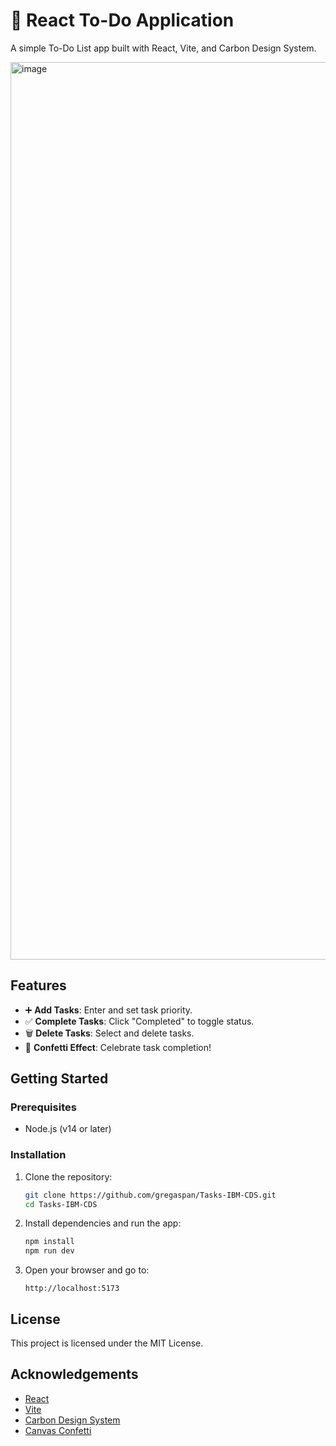 # 📝 React To-Do Application

A simple To-Do List app built with React, Vite, and Carbon Design System.

<img width="1436" alt="image" src="https://github.com/gregaspan/Tasks-IBM-CDS/assets/126577387/3226c971-8713-4cbe-84cd-de23871bc309">



## Features

- ➕ **Add Tasks**: Enter and set task priority.
- ✅ **Complete Tasks**: Click "Completed" to toggle status.
- 🗑️ **Delete Tasks**: Select and delete tasks.
- 🎉 **Confetti Effect**: Celebrate task completion!

## Getting Started

### Prerequisites

- Node.js (v14 or later)

### Installation

1. Clone the repository:

    ```sh
    git clone https://github.com/gregaspan/Tasks-IBM-CDS.git
    cd Tasks-IBM-CDS
    ```

2. Install dependencies and run the app:

    ```sh
    npm install
    npm run dev
    ```

3. Open your browser and go to:

    ```
    http://localhost:5173
    ```

## License

This project is licensed under the MIT License.

## Acknowledgements

- [React](https://reactjs.org/)
- [Vite](https://vitejs.dev/)
- [Carbon Design System](https://www.carbondesignsystem.com/)
- [Canvas Confetti](https://www.npmjs.com/package/canvas-confetti)

